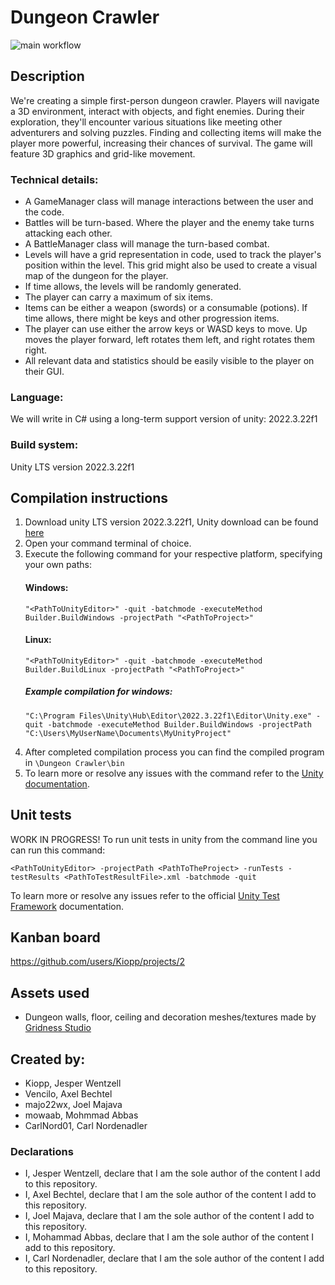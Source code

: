 # Dungeon Crawler

![main workflow](https://github.com/Kiopp/Softwere-Development-Repository/actions/workflows/main.yml/badge.svg)

## Description 
We're creating a simple first-person dungeon crawler. Players will navigate a 3D environment, interact with objects, and fight enemies. During their exploration, they'll encounter various situations like meeting other adventurers and solving puzzles. Finding and collecting items will make the player more powerful, increasing their chances of survival. The game will feature 3D graphics and grid-like movement.

### Technical details:
- A GameManager class will manage interactions between the user and the code.
- Battles will be turn-based. Where the player and the enemy take turns attacking each other.
- A BattleManager class will manage the turn-based combat. 
- Levels will have a grid representation in code, used to track the player's position within the level. This grid might also be used to create a visual map of the dungeon for the player.
- If time allows, the levels will be randomly generated.
- The player can carry a maximum of six items.
- Items can be either a weapon (swords) or a consumable (potions). If time allows, there might be keys and other progression items.
- The player can use either the arrow keys or WASD keys to move. Up moves the player forward, left rotates them left, and right rotates them right.
- All relevant data and statistics should be easily visible to the player on their GUI.

### Language: 
We will write in C# using a long-term support version of unity: 2022.3.22f1

### Build system: 
Unity LTS version 2022.3.22f1

## Compilation instructions
1. Download unity LTS version 2022.3.22f1, Unity download can be found [here](https://unity.com/releases/editor/qa/lts-releases)
2. Open your command terminal of choice.
3. Execute the following command for your respective platform, specifying your own paths:
   #### Windows:
   ```
   "<PathToUnityEditor>" -quit -batchmode -executeMethod Builder.BuildWindows -projectPath "<PathToProject>"
   ```
   #### Linux:
   ```
   "<PathToUnityEditor>" -quit -batchmode -executeMethod Builder.BuildLinux -projectPath "<PathToProject>"
   ```
   ##### Example compilation for windows:
   ```
   "C:\Program Files\Unity\Hub\Editor\2022.3.22f1\Editor\Unity.exe" -quit -batchmode -executeMethod Builder.BuildWindows -projectPath "C:\Users\MyUserName\Documents\MyUnityProject"
   ```
4. After completed compilation process you can find the compiled program in `\Dungeon Crawler\bin`
5. To learn more or resolve any issues with the command refer to the [Unity documentation](https://docs.unity3d.com/Manual/EditorCommandLineArguments.html).

## Unit tests
WORK IN PROGRESS!
To run unit tests in unity from the command line you can run this command:
```
<PathToUnityEditor> -projectPath <PathToTheProject> -runTests -testResults <PathToTestResultFile>.xml -batchmode -quit
```
To learn more or resolve any issues refer to the official [Unity Test Framework](https://docs.unity3d.com/Packages/com.unity.test-framework@1.1/manual/reference-command-line.html) documentation.

## Kanban board
https://github.com/users/Kiopp/projects/2

## Assets used
- Dungeon walls, floor, ceiling and decoration meshes/textures made by [Gridness Studio](https://assetstore.unity.com/packages/3d/environments/dungeons/lite-dungeon-pack-low-poly-3d-art-by-gridness-242692)

## Created by:
- Kiopp, Jesper Wentzell
- Vencilo, Axel Bechtel
- majo22wx, Joel Majava
- mowaab, Mohmmad Abbas
- CarlNord01, Carl Nordenadler

### Declarations
- I, Jesper Wentzell, declare that I am the sole author of the content I add to this repository.
- I, Axel Bechtel, declare that I am the sole author of the content I add to this repository.
- I, Joel Majava, declare that I am the sole author of the content I add to this repository.
- I, Mohammad Abbas, declare that I am the sole author of the content I add to this repository.
- I, Carl Nordenadler, declare that I am the sole author of the content I add to this repository.
